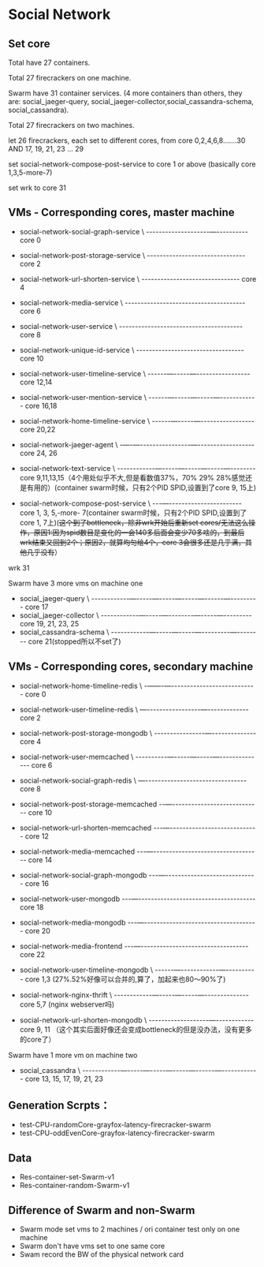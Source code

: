 # Social Network
## Set core

Total have 27 containers.

Total 27 firecrackers on one machine. 

Swarm have 31 container services. (4 more containers than others, they are: social_jaeger-query, social_jaeger-collector,social_cassandra-schema, social_cassandra).

Total 27 firecrackers on two machines.

let 26 firecrackers, each set to different cores, from core 0,2,4,6,8…….30 AND 17, 19, 21, 23 ... 29

set social-network-compose-post-service to core 1 or above (basically core 1,3,5-more-7)

set wrk to core 31

## VMs - Corresponding cores, master machine
* social-network-social-graph-service \ --------------------—---------- core 0
* social-network-post-storage-service \ ------------------------------- core 2
* social-network-url-shorten-service \ ------------------------------- core 4
* social-network-media-service \ -------------------------------------- core 6
* social-network-user-service \ --------------------------------------- core 8
* social-network-unique-id-service \ ---------------------------------- core 10

* social-network-user-timeline-service \ ------—-----—----------------- core 12,14
* social-network-user-mention-service \ ------—-----—-----—------------ core 16,18
* social-network-home-timeline-service \ ------—-----—----------------- core 20,22
* social-network-jaeger-agent \ -—-—----------------—------------------ core 24, 26 
* social-network-text-service \ ------------—-----—-----—-----—-------- core 9,11,13,15（4个用处似乎不大,但是看数值37%，70% 29% 28%感觉还是有用的）(container swarm时候，只有2个PID SPID,设置到了core 9, 15上)
* social-network-compose-post-service \ ---—----------------------- core 1, 3, 5,-more- 7(container swarm时候，只有2个PID SPID,设置到了core 1, 7上)(~~这个到了bottleneck，除非wrk开始后重新set cores/无法这么操作，原因1:因为spid数目是变化的一会140多后面会变少70多啥的，到最后wrk结束又回到2个；原因2，就算均匀给4个，core 3会很多还是几乎满，其他几乎没有~~）

wrk 31

Swarm have 3 more vms on machine one
* social_jaeger-query \ ------------—-----—-----—-----—------—--------- core 17
* social_jaeger-collector \ ------------—-----—--------—-----—--------- core 19, 21, 23, 25
* social_cassandra-schema \ ------------—-----—-----—---------—-------- core 21(stopped所以不set了)

## VMs - Corresponding cores, secondary machine
* social-network-home-timeline-redis \ -——-—--------------------------- core 0
* social-network-user-timeline-redis \ —-----------------—------------- core 2
* social-network-post-storage-mongodb \ ----------------—-------------- core 4
* social-network-user-memcached \ ----------—-----—-----—-------------- core 6
* social-network-social-graph-redis \ —-------------------------------- core 8
* social-network-post-storage-memcached --—---------------------------- core 10
* social-network-url-shorten-memcached ---—---------------------------- core 12
* social-network-media-memcached ---—---------------------------------- core 14
* social-network-social-graph-mongodb ---—----------------------------- core 16
* social-network-user-mongodb ---—------------------------------------- core 18
* social-network-media-mongodb ---—------------------------------------ core 20
* social-network-media-frontend ---—---------------------------------- core 22

* social-network-user-timeline-mongodb \ ------—------------—---------- core 1,3 (27%.52%好像可以合并的,算了，加起来也80～90%了)
* social-network-nginx-thrift \ ------------—-----—-----—-------------- core 5,7 (nginx webserver吗)
* social-network-url-shorten-mongodb \ -------------------—------------ core 9, 11 （这个其实后面好像还会变成bottleneck的但是没办法，没有更多的core了）

Swarm have 1 more vm on machine two
* social_cassandra \ ------------—-----—-----—-----—------—------------ core 13, 15, 17, 19, 21, 23

## Generation Scrpts：
* test-CPU-randomCore-grayfox-latency-firecracker-swarm
* test-CPU-oddEvenCore-grayfox-latency-firecracker-swarm

## Data
* Res-container-set-Swarm-v1
* Res-container-random-Swarm-v1

## Difference of Swarm and non-Swarm
* Swarm mode set vms to 2 machines / ori container test only on one machine
* Swarm don't have vms set to one same core 
* Swam record the BW of the physical network card 